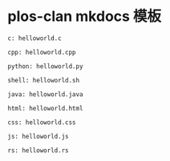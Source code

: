 
# plos-clan mkdocs 模板

```c: helloworld.c```

```cpp: helloworld.cpp```

```python: helloworld.py```

```shell: helloworld.sh```

```java: helloworld.java```

```html: helloworld.html```

```css: helloworld.css```

```js: helloworld.js```

```rs: helloworld.rs```

